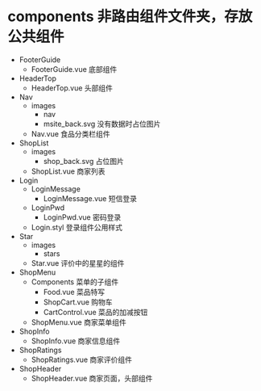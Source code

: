 # components 非路由组件文件夹，存放公共组件

- FooterGuide
  - FooterGuide.vue 底部组件
- HeaderTop
  - HeaderTop.vue 头部组件
- Nav
  - images
    - nav
    - msite_back.svg 没有数据时占位图片
  - Nav.vue 食品分类栏组件
- ShopList
  - images
    - shop_back.svg 占位图片
  - ShopList.vue 商家列表
- Login
  - LoginMessage
    - LoginMessage.vue 短信登录
  - LoginPwd
    - LoginPwd.vue 密码登录
  - Login.styl 登录组件公用样式
- Star
  - images
    - stars
  - Star.vue 评价中的星星的组件
- ShopMenu
  - Components 菜单的子组件
    - Food.vue 菜品特写
    - ShopCart.vue 购物车
    - CartControl.vue 菜品的加减按钮
  - ShopMenu.vue 商家菜单组件
- ShopInfo
  - ShopInfo.vue 商家信息组件
- ShopRatings
  - ShopRatings.vue 商家评价组件
- ShopHeader
  - ShopHeader.vue 商家页面，头部组件
